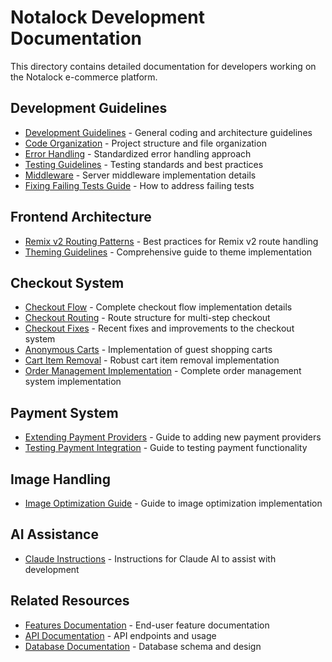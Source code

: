 # Notalock Development Documentation

This directory contains detailed documentation for developers working on the Notalock e-commerce platform.

## Development Guidelines

- [Development Guidelines](./guidelines.md) - General coding and architecture guidelines
- [Code Organization](./code-organization.md) - Project structure and file organization
- [Error Handling](./error-handling.md) - Standardized error handling approach
- [Testing Guidelines](./testing.md) - Testing standards and best practices
- [Middleware](./middleware.md) - Server middleware implementation details
- [Fixing Failing Tests Guide](./fixing-failing-tests-guide.md) - How to address failing tests

## Frontend Architecture

- [Remix v2 Routing Patterns](./remix-v2-routing.md) - Best practices for Remix v2 route handling
- [Theming Guidelines](./theming-guidelines.md) - Comprehensive guide to theme implementation

## Checkout System

- [Checkout Flow](./checkout-flow.md) - Complete checkout flow implementation details
- [Checkout Routing](./checkout-routing.md) - Route structure for multi-step checkout
- [Checkout Fixes](./checkout-fixes.md) - Recent fixes and improvements to the checkout system
- [Anonymous Carts](./anonymous-carts.md) - Implementation of guest shopping carts
- [Cart Item Removal](./cart-removal.md) - Robust cart item removal implementation
- [Order Management Implementation](./order-management-implementation.md) - Complete order management system implementation

## Payment System

- [Extending Payment Providers](./extending-payment-providers.md) - Guide to adding new payment providers
- [Testing Payment Integration](./testing-payment-integration.md) - Guide to testing payment functionality

## Image Handling

- [Image Optimization Guide](./image-optimization-guide.md) - Guide to image optimization implementation

## AI Assistance

- [Claude Instructions](./claude-instructions.md) - Instructions for Claude AI to assist with development

## Related Resources

- [Features Documentation](../features/README.md) - End-user feature documentation
- [API Documentation](../api/README.md) - API endpoints and usage
- [Database Documentation](../database/README.md) - Database schema and design
